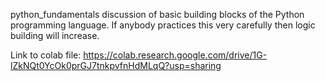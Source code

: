 python_fundamentals discussion of basic building blocks of the Python programming language. If anybody practices this very carefully then logic building will increase.

Link to colab file: https://colab.research.google.com/drive/1G-lZkNQt0YcOk0prGJ7tnkpvfnHdMLqQ?usp=sharing
